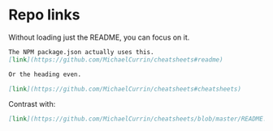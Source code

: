 # Repo links

Without loading just the README, you can focus on it.


```markdown
The NPM package.json actually uses this.
[link](https://github.com/MichaelCurrin/cheatsheets#readme)

Or the heading even.

[link](https://github.com/MichaelCurrin/cheatsheets#cheatsheets)
```

Contrast with:

```markdown
[link](https://github.com/MichaelCurrin/cheatsheets/blob/master/README.md)
```


<!--stackedit_data:
eyJoaXN0b3J5IjpbMzY3MjM3MjA0XX0=
-->